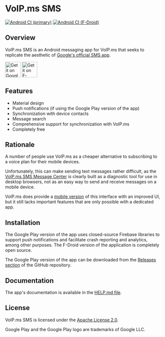 # VoIP.ms SMS #

[![Android CI (primary)](https://github.com/michaelkourlas/voipms-sms-client/actions/workflows/android-primary.yml/badge.svg)](https://github.com/michaelkourlas/voipms-sms-client/actions/workflows/android-primary.yml) [![Android CI (F-Droid)](https://github.com/michaelkourlas/voipms-sms-client/actions/workflows/android-fdroid.yml/badge.svg)](https://github.com/michaelkourlas/voipms-sms-client/actions/workflows/android-fdroid.yml)

## Overview ##

VoIP.ms SMS is an Android messaging app for VoIP.ms that seeks to replicate the aesthetic of [Google's official SMS app](https://play.google.com/store/apps/details?id=com.google.android.apps.messaging).

[<img src="https://play.google.com/intl/en_us/badges/static/images/badges/en_badge_web_generic.png"
    alt="Get it on Google Play"
    height="50">](https://play.google.com/store/apps/details?id=net.kourlas.voipms_sms)
[<img src="https://fdroid.gitlab.io/artwork/badge/get-it-on.png"
    alt="Get it on F-Droid"
    height="50">](https://f-droid.org/packages/net.kourlas.voipms_sms)

## Features ##

* Material design
* Push notifications (if using the Google Play version of the app)
* Synchronization with device contacts
* Message search
* Comprehensive support for synchronization with VoIP.ms
* Completely free

## Rationale ##

A number of people use VoIP.ms as a cheaper alternative to subscribing to a voice plan for their mobile devices.

Unfortunately, this can make sending text messages rather difficult, as the [VoIP.ms SMS Message Center](https://voip.ms/m/sms.php) is clearly built as a diagnostic tool for use in desktop browsers, not as an easy way to send and receive messages on a mobile device.

VoIP.ms does provide a [mobile version](https://sms.voip.ms/) of this interface with an improved UI, but it still lacks important features that are only possible with a dedicated app.

## Installation ##

The Google Play version of the app uses closed-source Firebase libraries to support push notifications and facilitate crash reporting and analytics, among other purposes. The F-Droid version of the application is completely open source.

The Google Play version of the app can be downloaded from the [Releases section](https://github.com/michaelkourlas/voipms-sms-client/releases) of the GitHub repository.

## Documentation ##

The app's documentation is available in the [HELP.md file](https://github.com/michaelkourlas/voipms-sms-client/blob/master/HELP.md).

## License ##

VoIP.ms SMS is licensed under the [Apache License 2.0](http://www.apache.org/licenses/LICENSE-2.0).

Google Play and the Google Play logo are trademarks of Google LLC.
